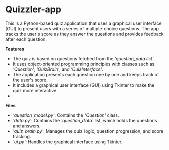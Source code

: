 # Quizzler-app
This is a Python-based quiz application that uses a graphical user interface (GUI) to present users with a series of multiple-choice questions. The app tracks the user's score as they answer the questions and provides feedback after each question.

**Features**

- The quiz is based on questions fetched from the _'question_data list'_.
- It uses object-oriented programming principles with classes such as _'Question'_, _'QuizBrain'_, and _'QuizInterface'_.
- The application presents each question one by one and keeps track of the user's score.
- It includes a graphical user interface (GUI) using Tkinter to make the quiz more interactive.
- 
**Files**
  
- _'question_model.py'_: Contains the _'Question'_ class.
- _'data.py'_: Contains the _'question_data'_ list, which holds the questions and answers.
- _'quiz_brain.py'_: Manages the quiz logic, question progression, and score tracking.
- _'ui.py'_: Handles the graphical interface using Tkinter.

